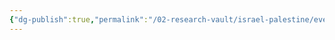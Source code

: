 ```yaml
---
{"dg-publish":true,"permalink":"/02-research-vault/israel-palestine/events/1967-1970-war-of-attrition/","created":"2025-08-20T16:05:57.843-04:00","updated":"2025-08-21T16:56:40.426-04:00"}
---
```


